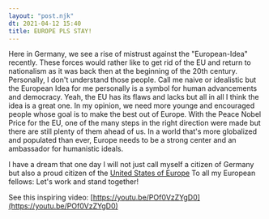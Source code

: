 ```yaml
---
layout: "post.njk"
dt: 2021-04-12 15:40
title: EUROPE PLS STAY!
---
```


Here in Germany, we see a rise of mistrust against the "European-Idea" recently. These forces would rather like to get rid of the EU and return to nationalism as it was back then at the beginning of the 20th century. Personally, I don't understand those people. Call me naive or idealistic but the European Idea for me personally is a symbol for human advancements and democracy. Yeah, the EU has its flaws and lacks but all in all I think the idea is a great one. In my opinion, we need more younge and encouraged people whose goal is to make the best out of Europe. With the Peace Nobel Price for the EU, one of the many steps in the right direction were made but there are still plenty of them ahead of us. In a world that's more globalized and populated than ever, Europe needs to be a strong center and an ambassador for humanistic ideals.

I have a dream that one day I will not just call myself a citizen of Germany but also a proud citizen of the [United States of Europe](https://en.wikipedia.org/wiki/United_States_of_Europe)
To all my European fellows: Let's work and stand together!

See this inspiring video: [https://youtu.be/POf0VzZYgD0](https://youtu.be/POf0VzZYgD0)